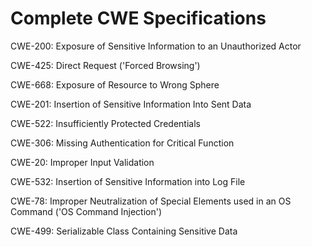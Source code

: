 

# Complete CWE Specifications

CWE-200: Exposure of Sensitive Information to an Unauthorized Actor

CWE-425: Direct Request ('Forced Browsing')

CWE-668: Exposure of Resource to Wrong Sphere

CWE-201: Insertion of Sensitive Information Into Sent Data

CWE-522: Insufficiently Protected Credentials

CWE-306: Missing Authentication for Critical Function

CWE-20: Improper Input Validation

CWE-532: Insertion of Sensitive Information into Log File

CWE-78: Improper Neutralization of Special Elements used in an OS Command ('OS Command Injection')

CWE-499: Serializable Class Containing Sensitive Data